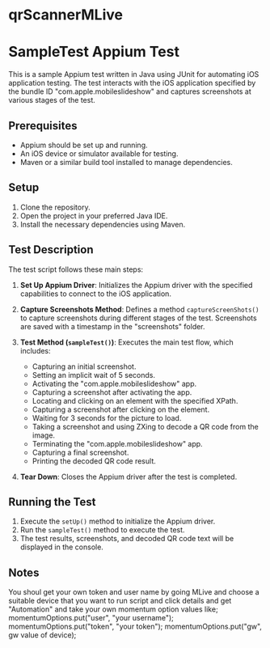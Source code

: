# qrScannerMLive
# SampleTest Appium Test

This is a sample Appium test written in Java using JUnit for automating iOS application testing. The test interacts with the iOS application specified by the bundle ID "com.apple.mobileslideshow" and captures screenshots at various stages of the test.

## Prerequisites

- Appium should be set up and running.
- An iOS device or simulator available for testing.
- Maven or a similar build tool installed to manage dependencies.

## Setup

1. Clone the repository.
2. Open the project in your preferred Java IDE.
3. Install the necessary dependencies using Maven.

## Test Description

The test script follows these main steps:

1. **Set Up Appium Driver**: Initializes the Appium driver with the specified capabilities to connect to the iOS application.

2. **Capture Screenshots Method**: Defines a method `captureScreenShots()` to capture screenshots during different stages of the test. Screenshots are saved with a timestamp in the "screenshots" folder.

3. **Test Method (`sampleTest()`)**: Executes the main test flow, which includes:
   - Capturing an initial screenshot.
   - Setting an implicit wait of 5 seconds.
   - Activating the "com.apple.mobileslideshow" app.
   - Capturing a screenshot after activating the app.
   - Locating and clicking on an element with the specified XPath.
   - Capturing a screenshot after clicking on the element.
   - Waiting for 3 seconds for the picture to load.
   - Taking a screenshot and using ZXing to decode a QR code from the image.
   - Terminating the "com.apple.mobileslideshow" app.
   - Capturing a final screenshot.
   - Printing the decoded QR code result.

4. **Tear Down**: Closes the Appium driver after the test is completed.

## Running the Test

1. Execute the `setUp()` method to initialize the Appium driver.
2. Run the `sampleTest()` method to execute the test.
3. The test results, screenshots, and decoded QR code text will be displayed in the console.
## Notes
You shoul get your own token and user name by going MLive and choose a suitable device that you want to run script and click details and get "Automation" and take your own momentum option values like;
        momentumOptions.put("user", "your username");
        momentumOptions.put("token", "your token");
        momentumOptions.put("gw", gw value of device);
